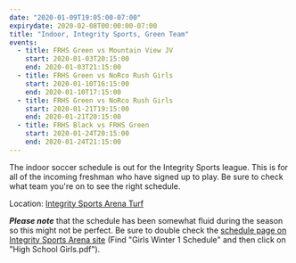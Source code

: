 ```yaml
---
date: "2020-01-09T19:05:00-07:00"
expirydate: 2020-02-08T00:00:00-07:00
title: "Indoor, Integrity Sports, Green Team"
events:
  - title: FRHS Green vs Mountain View JV
    start: 2020-01-03T20:15:00
    end: 2020-01-03T21:15:00
  - title: FRHS Green vs NoRco Rush Girls
    start: 2020-01-10T16:15:00
    end: 2020-01-10T17:15:00
  - title: FRHS Green vs NoRco Rush Girls
    start: 2020-01-21T19:15:00
    end: 2020-01-21T20:15:00
  - title: FRHS Black vs FRHS Green
    start: 2020-01-24T20:15:00
    end: 2020-01-24T21:15:00
---
```


The indoor soccer schedule is out for the Integrity Sports league. This is for
all of the incoming freshman who have signed up to play. Be sure to check what
team you're on to see the right schedule.

Location: [Integrity Sports Arena Turf][turf]

***Please note*** that the schedule has been somewhat fluid during the season so
this might not be perfect. Be sure to double check the [schedule page on
Integrity Sports Arena site][integrity-schedules] (Find "Girls Winter 1
Schedule" and then click on "High School Girls.pdf").

[turf]: https://goo.gl/maps/WpukCdeTWav2LHa9A
[integrity-schedules]: https://integritysportsarena.com/res/soccerschedulescores
